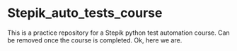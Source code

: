 # Stepik_auto_tests_course
This is a practice repository for a Stepik python test automation course. Can be removed once the course is completed.
Ok, here we are.

